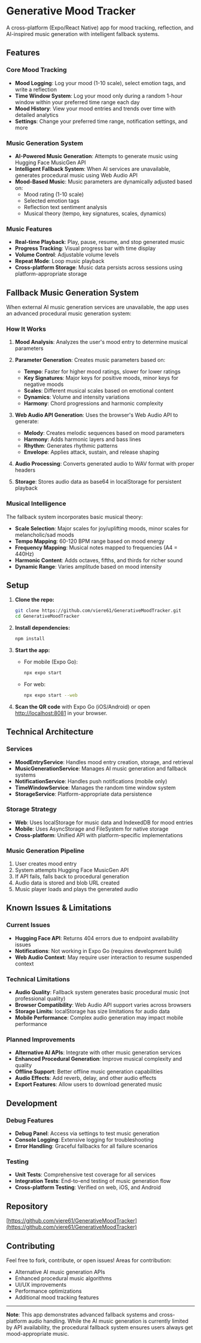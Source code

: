 # Generative Mood Tracker

A cross-platform (Expo/React Native) app for mood tracking, reflection, and AI-inspired music generation with intelligent fallback systems.

## Features

### Core Mood Tracking
- **Mood Logging**: Log your mood (1-10 scale), select emotion tags, and write a reflection
- **Time Window System**: Log your mood only during a random 1-hour window within your preferred time range each day
- **Mood History**: View your mood entries and trends over time with detailed analytics
- **Settings**: Change your preferred time range, notification settings, and more

### Music Generation System
- **AI-Powered Music Generation**: Attempts to generate music using Hugging Face MusicGen API
- **Intelligent Fallback System**: When AI services are unavailable, generates procedural music using Web Audio API
- **Mood-Based Music**: Music parameters are dynamically adjusted based on:
  - Mood rating (1-10 scale)
  - Selected emotion tags
  - Reflection text sentiment analysis
  - Musical theory (tempo, key signatures, scales, dynamics)

### Music Features
- **Real-time Playback**: Play, pause, resume, and stop generated music
- **Progress Tracking**: Visual progress bar with time display
- **Volume Control**: Adjustable volume levels
- **Repeat Mode**: Loop music playback
- **Cross-platform Storage**: Music data persists across sessions using platform-appropriate storage

## Fallback Music Generation System

When external AI music generation services are unavailable, the app uses an advanced procedural music generation system:

### How It Works
1. **Mood Analysis**: Analyzes the user's mood entry to determine musical parameters
2. **Parameter Generation**: Creates music parameters based on:
   - **Tempo**: Faster for higher mood ratings, slower for lower ratings
   - **Key Signatures**: Major keys for positive moods, minor keys for negative moods
   - **Scales**: Different musical scales based on emotional content
   - **Dynamics**: Volume and intensity variations
   - **Harmony**: Chord progressions and harmonic complexity

3. **Web Audio API Generation**: Uses the browser's Web Audio API to generate:
   - **Melody**: Creates melodic sequences based on mood parameters
   - **Harmony**: Adds harmonic layers and bass lines
   - **Rhythm**: Generates rhythmic patterns
   - **Envelope**: Applies attack, sustain, and release shaping

4. **Audio Processing**: Converts generated audio to WAV format with proper headers
5. **Storage**: Stores audio data as base64 in localStorage for persistent playback

### Musical Intelligence
The fallback system incorporates basic musical theory:
- **Scale Selection**: Major scales for joy/uplifting moods, minor scales for melancholic/sad moods
- **Tempo Mapping**: 60-120 BPM range based on mood energy
- **Frequency Mapping**: Musical notes mapped to frequencies (A4 = 440Hz)
- **Harmonic Content**: Adds octaves, fifths, and thirds for richer sound
- **Dynamic Range**: Varies amplitude based on mood intensity

## Setup

1. **Clone the repo:**
   ```sh
   git clone https://github.com/viere61/GenerativeMoodTracker.git
   cd GenerativeMoodTracker
   ```

2. **Install dependencies:**
   ```sh
   npm install
   ```

3. **Start the app:**
   - For mobile (Expo Go):
     ```sh
     npx expo start
     ```
   - For web:
     ```sh
     npx expo start --web
     ```

4. **Scan the QR code** with Expo Go (iOS/Android) or open [http://localhost:8081](http://localhost:8081) in your browser.

## Technical Architecture

### Services
- **MoodEntryService**: Handles mood entry creation, storage, and retrieval
- **MusicGenerationService**: Manages AI music generation and fallback systems
- **NotificationService**: Handles push notifications (mobile only)
- **TimeWindowService**: Manages the random time window system
- **StorageService**: Platform-appropriate data persistence

### Storage Strategy
- **Web**: Uses localStorage for music data and IndexedDB for mood entries
- **Mobile**: Uses AsyncStorage and FileSystem for native storage
- **Cross-platform**: Unified API with platform-specific implementations

### Music Generation Pipeline
1. User creates mood entry
2. System attempts Hugging Face MusicGen API
3. If API fails, falls back to procedural generation
4. Audio data is stored and blob URL created
5. Music player loads and plays the generated audio

## Known Issues & Limitations

### Current Issues
- **Hugging Face API**: Returns 404 errors due to endpoint availability issues
- **Notifications**: Not working in Expo Go (requires development build)
- **Web Audio Context**: May require user interaction to resume suspended context

### Technical Limitations
- **Audio Quality**: Fallback system generates basic procedural music (not professional quality)
- **Browser Compatibility**: Web Audio API support varies across browsers
- **Storage Limits**: localStorage has size limitations for audio data
- **Mobile Performance**: Complex audio generation may impact mobile performance

### Planned Improvements
- **Alternative AI APIs**: Integrate with other music generation services
- **Enhanced Procedural Generation**: Improve musical complexity and quality
- **Offline Support**: Better offline music generation capabilities
- **Audio Effects**: Add reverb, delay, and other audio effects
- **Export Features**: Allow users to download generated music

## Development

### Debug Features
- **Debug Panel**: Access via settings to test music generation
- **Console Logging**: Extensive logging for troubleshooting
- **Error Handling**: Graceful fallbacks for all failure scenarios

### Testing
- **Unit Tests**: Comprehensive test coverage for all services
- **Integration Tests**: End-to-end testing of music generation flow
- **Cross-platform Testing**: Verified on web, iOS, and Android

## Repository

[https://github.com/viere61/GenerativeMoodTracker](https://github.com/viere61/GenerativeMoodTracker)

## Contributing

Feel free to fork, contribute, or open issues! Areas for contribution:
- Alternative AI music generation APIs
- Enhanced procedural music algorithms
- UI/UX improvements
- Performance optimizations
- Additional mood tracking features

---

**Note**: This app demonstrates advanced fallback systems and cross-platform audio handling. While the AI music generation is currently limited by API availability, the procedural fallback system ensures users always get mood-appropriate music. 